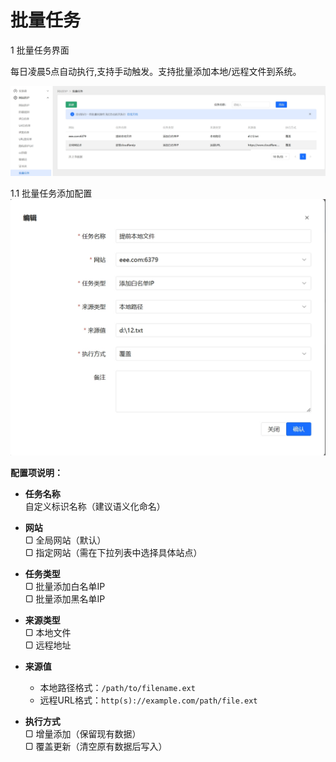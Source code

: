 # 批量任务

1 批量任务界面

每日凌晨5点自动执行,支持手动触发。支持批量添加本地/远程文件到系统。

![批量任务界面截图](/images/batchtask_1.png)

1.1 批量任务添加配置
![批量任务添加界面](/images/batchtask_2.png)

**配置项说明：**

- **任务名称**  
  自定义标识名称（建议语义化命名）

- **网站**  
  ▢ 全局网站（默认）  
  ▢ 指定网站（需在下拉列表中选择具体站点）

- **任务类型**  
  ▢ 批量添加白名单IP  
  ▢ 批量添加黑名单IP

- **来源类型**  
  ▢ 本地文件  
  ▢ 远程地址

- **来源值**  
  - 本地路径格式：`/path/to/filename.ext`  
  - 远程URL格式：`http(s)://example.com/path/file.ext`

- **执行方式**  
  ▢ 增量添加（保留现有数据）  
  ▢ 覆盖更新（清空原有数据后写入）
 